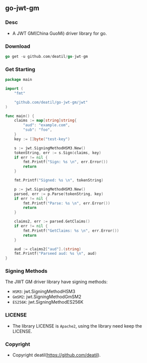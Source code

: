 ## go-jwt-gm


### Desc

*  A JWT GM(China GuoMi) driver library for go.


### Download

~~~go
go get -u github.com/deatil/go-jwt-gm
~~~


### Get Starting

~~~go
package main

import (
    "fmt"

    "github.com/deatil/go-jwt-gm/jwt"
)

func main() {
    claims := map[string]string{
        "aud": "example.com",
        "sub": "foo",
    }
    key := []byte("test-key")

    s := jwt.SigningMethodHSM3.New()
    tokenString, err := s.Sign(claims, key)
    if err != nil {
        fmt.Printf("Sign: %s \n", err.Error())
        return
    }

    fmt.Printf("Signed: %s \n", tokenString)

    p := jwt.SigningMethodHSM3.New()
    parsed, err := p.Parse(tokenString, key)
    if err != nil {
        fmt.Printf("Parse: %s \n", err.Error())
        return
    }

    claims2, err := parsed.GetClaims()
    if err != nil {
        fmt.Printf("GetClaims: %s \n", err.Error())
        return
    }

    aud := claims2["aud"].(string)
    fmt.Printf("Parseed aud: %s \n", aud)
}
~~~


### Signing Methods

The JWT GM driver library have signing methods:

 - `HSM3`: jwt.SigningMethodHSM3
 - `GmSM2`: jwt.SigningMethodGmSM2
 - `ES256K`: jwt.SigningMethodES256K


### LICENSE

*  The library LICENSE is `Apache2`, using the library need keep the LICENSE.


### Copyright

*  Copyright deatil(https://github.com/deatil).
